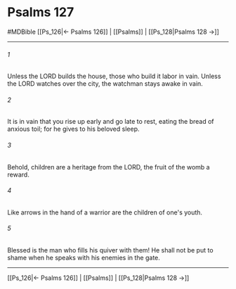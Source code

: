 # Psalms 127
#MDBible
[[Ps_126|← Psalms 126]] | [[Psalms]] | [[Ps_128|Psalms 128 →]]

***

###### 1 
Unless the LORD builds the house, those who build it labor in vain. Unless the LORD watches over the city, the watchman stays awake in vain. 

###### 2 
It is in vain that you rise up early and go late to rest, eating the bread of anxious toil; for he gives to his beloved sleep. 

###### 3 
Behold, children are a heritage from the LORD, the fruit of the womb a reward. 

###### 4 
Like arrows in the hand of a warrior are the children of one's youth. 

###### 5 
Blessed is the man who fills his quiver with them! He shall not be put to shame when he speaks with his enemies in the gate. 

***

[[Ps_126|← Psalms 126]] | [[Psalms]] | [[Ps_128|Psalms 128 →]]
